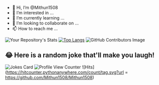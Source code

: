 - 👋 Hi, I’m @Mithun1508
- 👀 I’m interested in ...
- 🌱 I’m currently learning ...
- 💞️ I’m looking to collaborate on ...
- 📫 How to reach me ...

<!---
Mithun1508/Mithun1508 is a ✨ special ✨ repository because its `README.md` (this file) appears on your GitHub profile.
You can click the Preview link to take a look at your changes.
--->
![Your Repository's Stats](https://github-readme-stats.vercel.app/api?username=Mithun1508&show_icons=true)
[![Top Langs](https://github-readme-stats.vercel.app/api/top-langs/?username=Mithun1508)](https://github.com/Mithun1508/github-readme-stats)
![GitHub Contributors Image](https://contrib.rocks/image?repo=Your_GitHub_Username/Mithun1508)
## 😂 Here is a random joke that'll make you laugh!
![Jokes Card](https://readme-jokes.vercel.app/api)
![Profile View Counter](https://komarev.com/ghpvc/?username=Mithun1508)
![Hits](https://hitcounter.pythonanywhere.com/count/tag.svg?url = https://github.com/Mithun1508/Mithun1508)


